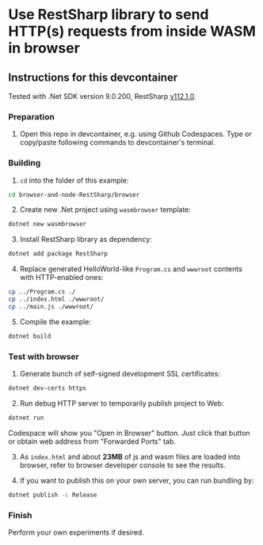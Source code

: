 # Use RestSharp library to send HTTP(s) requests from inside WASM in browser

## Instructions for this devcontainer

Tested with .Net SDK version 9.0.200, RestSharp [v112.1.0](https://www.nuget.org/packages/RestSharp/112.1.0).

### Preparation

1. Open this repo in devcontainer, e.g. using Github Codespaces.
   Type or copy/paste following commands to devcontainer's terminal.

### Building

1. `cd` into the folder of this example:

```sh
cd browser-and-node-RestSharp/browser
```

2. Create new .Net project using `wasmbrowser` template:

```sh
dotnet new wasmbrowser
```

3. Install RestSharp library as dependency:

```sh
dotnet add package RestSharp
```

4. Replace generated HelloWorld-like `Program.cs` and `wwwroot` contents with HTTP-enabled ones:

```sh
cp ../Program.cs ./
cp ../index.html ./wwwroot/
cp ../main.js ./wwwroot/
```

5. Compile the example:

```sh
dotnet build
```

### Test with browser

1. Generate bunch of self-signed development SSL certificates:

```sh
dotnet dev-certs https
```

2. Run debug HTTP server to temporarily publish project to Web:

```sh
dotnet run
```

Codespace will show you "Open in Browser" button. Just click that button or
obtain web address from "Forwarded Ports" tab.

3. As `index.html` and about **23MB** of js and wasm files are loaded into browser, refer to browser developer console
   to see the results.

4. If you want to publish this on your own server, you can run bundling by:

```sh
dotnet publish -c Release
```

### Finish

Perform your own experiments if desired.
